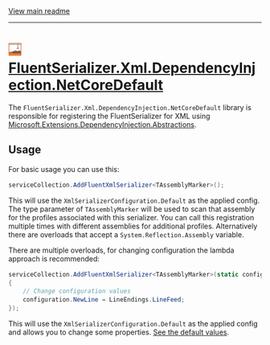 [//]: # (Header)

<a href="https://github.com/Marvin-Brouwer/FluentSerializer#readme">
	View main readme
</a><hr/>
<h1>
	<img alt="icon" width="26" height="26"
		src="/docs/logo/Logo.xml.optimized.svg" />
	<a href="/src/FluentSerializer.Xml.DependencyInjection.NetCoreDefault#readme">
		FluentSerializer.Xml.DependencyInjection.NetCoreDefault
	</a>
</h1>

[//]: # (Body)
[DependencyInjectionNuget]: (https://www.nuget.org/packages/Microsoft.Extensions.DependencyInjection.Abstractions/)

The `FluentSerializer.Xml.DependencyInjection.NetCoreDefault` library is responsible for registering the FluentSerializer for XML using
[Microsoft.Extensions.DependencyInjection.Abstractions][DependencyInjectionNuget].

## Usage

[configuration-doc]: /src/FluentSerializer.Xml/Readme.md#configuration

For basic usage you can use this:

```csharp
serviceCollection.AddFluentXmlSerializer<TAssemblyMarker>();
```

This will use the `XmlSerializerConfiguration.Default` as the applied config.
The type parameter of `TAssemblyMarker` will be used to scan that assembly for the profiles associated with this serializer.
You can call this registration multiple times with different assemblies for additional profiles.
Alternatively there are overloads that accept a `System.Reflection.Assembly` variable.

There are multiple overloads, for changing configuration the lambda approach is recommended:

```csharp
serviceCollection.AddFluentXmlSerializer<TAssemblyMarker>(static configuration =>
{
	// Change configuration values
	configuration.NewLine = LineEndings.LineFeed;
});
```

This will use the `XmlSerializerConfiguration.Default` as the applied config and allows you  to change some properties.
[See the default values][configuration-doc].
